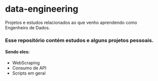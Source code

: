 # data-engineering
Projetos e estudos relacionados ao que venho aprendendo como Engenheiro de Dados.

### Esse repositório contém estudos e alguns projetos pessoais.

#### Sendo eles:
* WebScraping
* Consumo de API
* Scripts em geral
